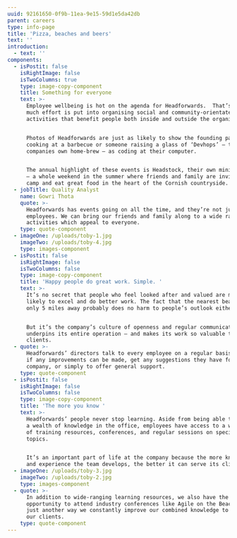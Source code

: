 ```yaml
---
uuid: 92161650-0f9b-11ea-9e15-59d1e5da42db
parent: careers
type: info-page
title: 'Pizza, beaches and beers'
text: ''
introduction:
  - text: ''
components:
  - isPostit: false
    isRightImage: false
    isTwoColumns: true
    type: image-copy-component
    title: Something for everyone
    text: >-
      Employee wellbeing is hot on the agenda for Headforwards.  That’s why so
      much effort is put into organising social and community-orientated
      activities that benefit people both inside and outside the organisation. 


      Photos of Headforwards are just as likely to show the founding partners
      cooking at a barbecue or someone raising a glass of ‘Devhops’ – the
      companies own home-brew – as coding at their computer.


      The annual highlight of these events is Headstock, their own mini-festival
      – a whole weekend in the summer where friends and family are invited to
      camp and eat great food in the heart of the Cornish countryside.
  - jobTitle: Quality Analyst
    name: Gowri Thota
    quote: >-
      Headforwards has events going on all the time, and they’re not just for
      employees. We can bring our friends and family along to a wide range of
      activities which appeal to everyone.
    type: quote-component
  - imageOne: /uploads/toby-1.jpg
    imageTwo: /uploads/toby-4.jpg
    type: images-component
  - isPostit: false
    isRightImage: false
    isTwoColumns: false
    type: image-copy-component
    title: 'Happy people do great work. Simple. '
    text: >-
      It’s no secret that people who feel looked after and valued are more
      likely to excel and do better work. The fact that the nearest beach is
      only 5 miles away probably does no harm to people’s outlook either.


      But it’s the company’s culture of openness and regular communication that
      underpins its entire operation – and makes its work so valuable to
      clients.
  - quote: >-
      Headforwards’ directors talk to every employee on a regular basis to check
      if any improvements can be made, get any suggestions they have for the
      company, or simply to offer general support.
    type: quote-component
  - isPostit: false
    isRightImage: false
    isTwoColumns: false
    type: image-copy-component
    title: 'The more you know '
    text: >-
      Headforwards’ people never stop learning. Aside from being able to draw on
      a wealth of knowledge in the office, employees have access to a wide range
      of training resources, conferences, and regular sessions on specific
      topics. 


      It’s an important part of life at the company because the more knowledge
      and experience the team develops, the better it can serve its clients.
  - imageOne: /uploads/toby-3.jpg
    imageTwo: /uploads/toby-2.jpg
    type: images-component
  - quote: >-
      In addition to wide-ranging learning resources, we also have the
      opportunity to attend industry conferences like Agile on the Beach. It’s
      just another way we constantly improve our combined knowledge to benefit
      our clients.
    type: quote-component
---
```


